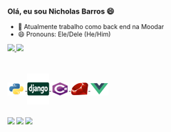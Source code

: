 ### Olá, eu sou Nicholas Barros 😄

- 🔭 Atualmente trabalho como back end na Moodar
- 😄 Pronouns: Ele/Dele (He/Him)

<div>
  <a href="https://github.com/NickRyanDev">
  <img height="180em" src="https://github-readme-stats.vercel.app/api?username=NickRyanDev&show_icons=true&theme=radical&include_all_commits=true&count_private=true"/>
  <img height="180em" src="https://github-readme-stats.vercel.app/api/top-langs/?username=NickRyanDev&layout=compact&langs_count=7&theme=tokyonight"/>
</div>
  
##
  
<div style="display: inline_block"><br>
  <img align="center" alt="Nick-Python" height="30" width="40" src="https://raw.githubusercontent.com/devicons/devicon/master/icons/python/python-original.svg">
  <img align="center" alt="Nick-Django" height="70" width="50" src="https://raw.githubusercontent.com/devicons/devicon/master/icons/django/django-original.svg">
  <img align="center" alt="Nick-Csharp" height="30" width="40" src="https://raw.githubusercontent.com/devicons/devicon/master/icons/csharp/csharp-original.svg">
  <img align="center" alt="Nick-Ruby" height="30" width="40" src="https://raw.githubusercontent.com/devicons/devicon/master/icons/ruby/ruby-original.svg">
  <img align="center" alt="Nick-Vue" height="30" width="40" src="https://raw.githubusercontent.com/devicons/devicon/master/icons/vuejs/vuejs-original.svg">
</div>
  
##
  
<div> 
 	<a href="https://www.linkedin.com/in/nicholas-barros-8a4027175" target="_blank"><img src="https://img.shields.io/badge/LinkedIn-0077B5?style=for-the-badge&logo=linkedin&logoColor=white" target="_blank"></a>
 <a href="https://api.whatsapp.com/send?phone=5581983364482" target="_blank"><img src="https://img.shields.io/badge/WhatsApp-25D366?style=for-the-badge&logo=whatsapp&logoColor=white" target="_blank"></a> 
  <a href = "mailto:nicholasryanb@gmail.com"><img src="https://img.shields.io/badge/Gmail-D14836?style=for-the-badge&logo=gmail&logoColor=white" target="_blank"></a>
</div>
